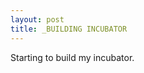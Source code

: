 ```yaml
---
layout: post
title: _BUILDING INCUBATOR
---
```


Starting to build my incubator.<br >
<img src="http://tamarahoogeweegen.com/INCUBATOR_1.jpg" alt="" /> 
<img src="http://tamarahoogeweegen.com/ELECTRONICS_2.jpg" alt="" />
<img src="http://tamarahoogeweegen.com/ELECTRONICS.jpg" alt="" /><br>
